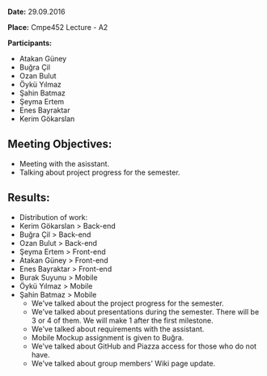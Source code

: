 **Date:** 29.09.2016

**Place:** Cmpe452 Lecture - A2

**Participants:**
  * Atakan Güney
  * Buğra Çil
  * Ozan Bulut
  * Öykü Yılmaz
  * Şahin Batmaz
  * Şeyma Ertem
  * Enes Bayraktar
  * Kerim Gökarslan

## Meeting Objectives: ##

  * Meeting with the asisstant.
  * Talking about project progress for the semester. 

## Results: ##

  * Distribution of work: 
* Kerim Gökarslan > Back-end
* Buğra Çil > Back-end
* Ozan Bulut > Back-end
* Şeyma Ertem > Front-end
* Atakan Güney > Front-end
* Enes Bayraktar > Front-end
* Burak Suyunu > Mobile
* Öykü Yılmaz > Mobile
* Şahin Batmaz > Mobile
  * We've talked about the project progress for the semester.
  * We've talked about presentations during the semester. There will be 3 or 4 of them. We will make 1 after the first milestone.
  * We've talked about requirements with the assistant.
  * Mobile Mockup assignment is given to Buğra.
  * We've talked about GitHub and Piazza access for those who do not have.
  * We've talked about group members' Wiki page update.
